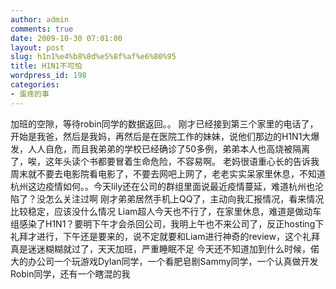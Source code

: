 ```yaml
---
author: admin
comments: true
date: 2009-10-30 07:01:00
layout: post
slug: h1n1%e4%b8%8d%e5%8f%af%e6%80%95
title: H1N1不可怕
wordpress_id: 198
categories:
- 蛋疼的事
---
```


加班的空隙，等待robin同学的数据返回。。
刚才已经接到第三个家里的电话了，开始是我爸，然后是我妈，再然后是在医院工作的妹妹，说他们那边的H1N1大爆发，人人自危，而且我弟弟的学校已经确诊了50多例，弟弟本人也高烧被隔离了，唉，这年头读个书都要冒着生命危险，不容易啊。
老妈很语重心长的告诉我周末就不要去电影院看电影了，不要去网吧上网了，老老实实呆家里休息，不知道杭州这边疫情如何。。今天lily还在公司的群组里面说最近疫情蔓延，难道杭州也沦陷了？没怎么关注过啊
刚才弟弟居然手机上QQ了，主动向我汇报情况，看来情况比较稳定，应该没什么情况
Liam超人今天也不行了，在家里休息，难道是做动车组感染了H1N1？要明下午才会杀回公司，我明上午也不来公司了，反正hosting下礼拜才进行，下午还是要来的，说不定就要和Liam进行神奇的review，这个礼拜真是迷迷糊糊就过了，天天加班，严重睡眠不足
今天还不知道加到什么时候，偌大的办公司一个玩游戏Dylan同学，一个看肥皂剧Sammy同学，一个认真做开发Robin同学，还有一个瞎混的我

